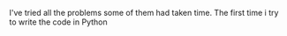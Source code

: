 I've tried all the problems some of them had taken time.
The first time i try to write the code in Python

